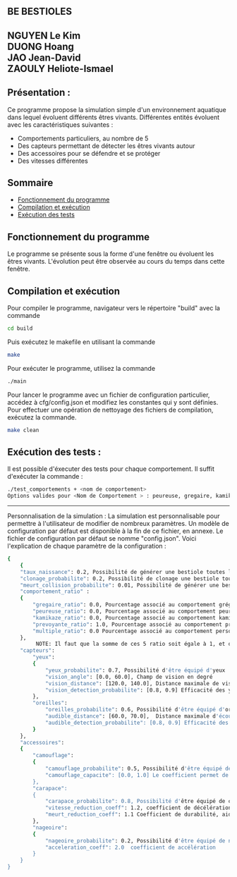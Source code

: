 BE BESTIOLES
----------------------------------------------------------------------
NGUYEN Le Kim </br>
DUONG Hoang  </br>
JAO Jean-David </br>
ZAOULY Heliote-Ismael </br> 
----------------------------------------------------------------------
## Présentation :
Ce programme propose la simulation simple d'un environnement aquatique dans lequel évoluent différents êtres vivants.
Différentes entités évoluent avec les caractéristiques suivantes :
 - Comportements particuliers, au nombre de 5
 - Des capteurs permettant de détecter les êtres vivants autour
 - Des accessoires pour se défendre et se protéger
 - Des vitesses différentes

## Sommaire
- [Fonctionnement du programme](#fonctionnement)
- [Compilation et exécution](#compilation)
- [Exécution des tests](#exécutions)
  
## Fonctionnement du programme
Le programme se présente sous la forme d'une fenêtre ou évoluent les êtres vivants.
L'évolution peut être observée au cours du temps dans cette fenêtre.

## Compilation et exécution
Pour compiler le programme, navigateur vers le répertoire "build" avec la commande 
```bash
cd build
```
Puis exécutez le makefile en utilisant la commande
```bash
make
```
Pour exécuter le programme, utilisez la commande
```bash
./main
```
Pour lancer le programme avec un fichier de configuration particulier, accédez à cfg/config.json et modifiez les constantes qui y sont définies.
Pour effectuer une opération de nettoyage des fichiers de compilation, exécutez la commande.
```bash
make clean
```

## Exécution des tests :
Il est possible d'éxecuter des tests pour chaque comportement.
Il suffit d'exécuter la commande :
```bash
./test_comportements + <nom de comportement>
Options valides pour <Nom de Comportement > : peureuse, gregaire, kamikaze, prevoyante, personalites_multiples.
```
-----------------------------------------------------------------------
Personnalisation de la simulation :
La simulation est personnalisable pour permettre à l'utilisateur de modifier de nombreux paramètres.
Un modèle de configuration par défaut est disponible à la fin de ce fichier, en annexe.
Le fichier de configuration par défaut se nomme "config.json".
Voici l'explication de chaque paramètre de la configuration :
```bash
{
    {   
    "taux_naissance": 0.2, Possibilité de générer une bestiole toutes les 30 images 
    "clonage_probabilite": 0.2, Possibilité de clonage une bestiole toutes les 30 images 
    "meurt_collision_probabilite": 0.01, Possibilité de générer une bestiole toutes les 30 images 
    "comportement_ratio" : 
    {
        "gregaire_ratio": 0.0, Pourcentage associé au comportement grégaire 
        "peureuse_ratio": 0.0, Pourcentage associé au comportement peureuse  
        "kamikaze_ratio": 0.0, Pourcentage associé au comportement kamikaze 
        "prevoyante_ratio": 1.0, Pourcentage associé au comportement prevoyante 
        "multiple_ratio": 0.0 Pourcentage associé au comportement personalites multiples 
    }, 
         NOTE: Il faut que la somme de ces 5 ratio soit égale à 1, et qu'aucun d'eux ne soit négatif
    "capteurs": 
        "yeux": 
        { 
            "yeux_probabilite": 0.7, Possibilité d'être équipé d'yeux 
            "vision_angle": [0.0, 60.0], Champ de vision en degré 
            "vision_distance": [120.0, 140.0], Distance maximale de vision en pixels 
            "vision_detection_probabilite": [0.8, 0.9] Efficacité des yeux : Probabilité lorsqu'une bestiole est dans le champ de vision d'être réllement détectée 
        },
        "oreilles": 
            "oreilles_probabilite": 0.6, Possibilité d'être équipé d'oreilles
            "audible_distance": [60.0, 70.0],  Distance maximale d'écoute en pixel
            "audible_detection_probabilite": [0.8, 0.9] Efficacité des yeux : Probabilité lorsqu'une bestiole est dans le champ d'écoute d'être réllement détectée
        }
    }, 
    "accessoires":
    {
        "camouflage":
        {
            "camouflage_probabilite": 0.5, Possibilité d'être équipé de camouflage
            "camouflage_capacite": [0.0, 1.0] Le coefficient permet de réduire la possibilité d'être détecté par d'autres bestioles
        },
        "carapace":
        {
            "carapace_probabilite": 0.8, Possibilité d'être équipé de carapace
            "vitesse_reduction_coeff": 1.2, coefficient de décélération
            "meurt_reduction_coeff": 1.1 Coefficient de durabilité, aide à réduire le risque de décès après une collision
        },
        "nageoire":
        {
            "nageoire_probabilite": 0.2, Possibilité d'être équipé de nageoire
            "acceleration_coeff": 2.0  coefficient de accélération
        }
    }
}
```
